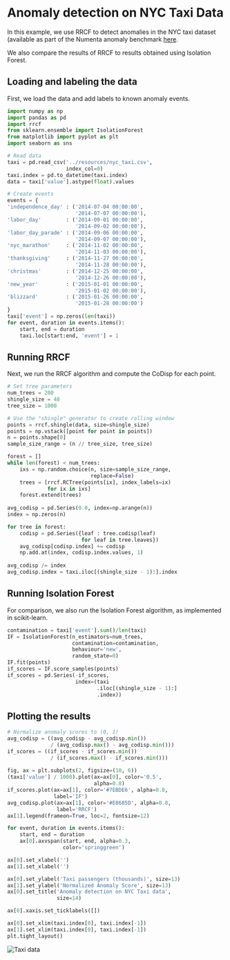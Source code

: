 # Anomaly detection on NYC Taxi Data

In this example, we use RRCF to detect anomalies in the NYC taxi dataset
(available as part of the Numenta anomaly benchmark [here](https://github.com/numenta/NAB/tree/master/data/realKnownCause).

We also compare the results of RRCF to results obtained using Isolation Forest.

## Loading and labeling the data

First, we load the data and add labels to known anomaly events.

```python
import numpy as np
import pandas as pd
import rrcf
from sklearn.ensemble import IsolationForest
from matplotlib import pyplot as plt
import seaborn as sns

# Read data
taxi = pd.read_csv('../resources/nyc_taxi.csv',
                   index_col=0)
taxi.index = pd.to_datetime(taxi.index)
data = taxi['value'].astype(float).values

# Create events
events = {
'independence_day' : ('2014-07-04 00:00:00',
                      '2014-07-07 00:00:00'),
'labor_day'        : ('2014-09-01 00:00:00',
                      '2014-09-02 00:00:00'),
'labor_day_parade' : ('2014-09-06 00:00:00',
                      '2014-09-07 00:00:00'),
'nyc_marathon'     : ('2014-11-02 00:00:00',
                      '2014-11-03 00:00:00'),
'thanksgiving'     : ('2014-11-27 00:00:00',
                      '2014-11-28 00:00:00'),
'christmas'        : ('2014-12-25 00:00:00',
                      '2014-12-26 00:00:00'),
'new_year'         : ('2015-01-01 00:00:00',
                      '2015-01-02 00:00:00'),
'blizzard'         : ('2015-01-26 00:00:00',
                      '2015-01-28 00:00:00')
}
taxi['event'] = np.zeros(len(taxi))
for event, duration in events.items():
    start, end = duration
    taxi.loc[start:end, 'event'] = 1
```

## Running RRCF

Next, we run the RRCF algorithm and compute the CoDisp for each point.

```python
# Set tree parameters
num_trees = 200
shingle_size = 48
tree_size = 1000

# Use the "shingle" generator to create rolling window
points = rrcf.shingle(data, size=shingle_size)
points = np.vstack([point for point in points])
n = points.shape[0]
sample_size_range = (n // tree_size, tree_size)

forest = []
while len(forest) < num_trees:
    ixs = np.random.choice(n, size=sample_size_range,
                           replace=False)
    trees = [rrcf.RCTree(points[ix], index_labels=ix)
             for ix in ixs]
    forest.extend(trees)
    
avg_codisp = pd.Series(0.0, index=np.arange(n))
index = np.zeros(n)

for tree in forest:
    codisp = pd.Series({leaf : tree.codisp(leaf)
                        for leaf in tree.leaves})
    avg_codisp[codisp.index] += codisp
    np.add.at(index, codisp.index.values, 1)
    
avg_codisp /= index
avg_codisp.index = taxi.iloc[(shingle_size - 1):].index
```

## Running Isolation Forest

For comparison, we also run the Isolation Forest algorithm, as implemented in scikit-learn.

```python
contamination = taxi['event'].sum()/len(taxi)
IF = IsolationForest(n_estimators=num_trees,
                     contamination=contamination,
                     behaviour='new',
                     random_state=0)
IF.fit(points)
if_scores = IF.score_samples(points)
if_scores = pd.Series(-if_scores,
                      index=(taxi
                             .iloc[(shingle_size - 1):]
                             .index))
```

## Plotting the results

```python
# Normalize anomaly scores to (0, 1)
avg_codisp = ((avg_codisp - avg_codisp.min())
              / (avg_codisp.max() - avg_codisp.min()))
if_scores = ((if_scores - if_scores.min())
              / (if_scores.max() - if_scores.min()))
              
fig, ax = plt.subplots(2, figsize=(10, 6))
(taxi['value'] / 1000).plot(ax=ax[0], color='0.5',
                            alpha=0.8)
if_scores.plot(ax=ax[1], color='#7EBDE6', alpha=0.8,
               label='IF')
avg_codisp.plot(ax=ax[1], color='#E8685D', alpha=0.8,
                label='RRCF')
ax[1].legend(frameon=True, loc=2, fontsize=12)

for event, duration in events.items():
    start, end = duration
    ax[0].axvspan(start, end, alpha=0.3,
                  color='springgreen')

ax[0].set_xlabel('')
ax[1].set_xlabel('')

ax[0].set_ylabel('Taxi passengers (thousands)', size=13)
ax[1].set_ylabel('Normalized Anomaly Score', size=13)
ax[0].set_title('Anomaly detection on NYC Taxi data',
                size=14)

ax[0].xaxis.set_ticklabels([])

ax[0].set_xlim(taxi.index[0], taxi.index[-1])
ax[1].set_xlim(taxi.index[0], taxi.index[-1])
plt.tight_layout()
```

![Taxi data](https://s3.us-east-2.amazonaws.com/mdbartos-img/rrcf/taxi.png)
